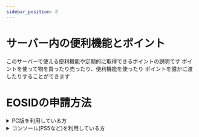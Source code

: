 ```yaml
---
sidebar_position: 8
---
```


# サーバー内の便利機能とポイント
このサーバーで使える便利機能や定期的に取得できるポイントの説明です
ポイントを使って物を買ったり売ったり、便利機能を使ったり
ポイントを誰かに渡したりすることができます

# EOSIDの申請方法


<details>
  <summary>PC版を利用している方</summary>
  以下の3つのうちいずれかの方法で確認ができます
  - コンソールコマンドでwhoamiと打つとクリップボードにコピーされます
  - F1キーもしくはリロードボタン長押しでARKショップを開き右下にある
  から確認できます
  - チャットに /info と打つと様々な情報ががわかりその中にEOSIDもあります(32桁程度の英数字のIDです)
</details>

<details>

  <summary>コンソール(PS5など)を利用している方</summary>
  以下2つのうちいずれかの方法で確認ができます
  - チャットに /info と打つと様々な情報ががわかりその中にEOSIDもあります(32桁程度の英数字のIDです)
  - キーボードマウスを持っている方
  ①キーボードマウスを接続し、TABキー(半角全角切り替えキーの可能性もあります)を1回押します
  ②下の方に出てきたコンソールに whoami と入力しエンターキーを押します
  ③もう一度TABキーを押すと画面上半分程度に黒い画面が出てIDが書かれています

</details>